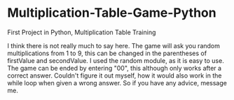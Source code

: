 # Multiplication-Table-Game-Python
First Project in Python, Multiplication Table Training


I think there is not really much to say here. The game will ask you random multiplications from 1 to 9, this can be changed in the parentheses of firstValue and secondValue. I used the random module, as it is easy to use. The game can be ended by entering "00", this although only works after a correct answer. Couldn't figure it out myself, how it would also work in the while loop when given a wrong answer. So if you have any advice, message me.
